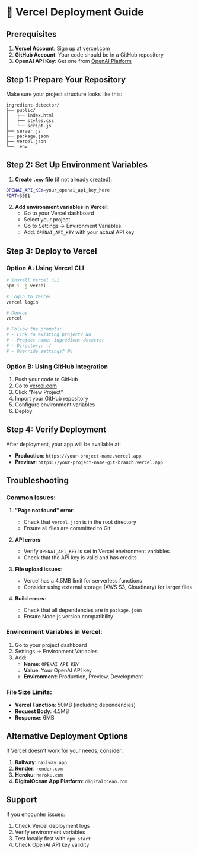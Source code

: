 # 🚀 Vercel Deployment Guide

## Prerequisites

1. **Vercel Account**: Sign up at [vercel.com](https://vercel.com)
2. **GitHub Account**: Your code should be in a GitHub repository
3. **OpenAI API Key**: Get one from [OpenAI Platform](https://platform.openai.com/api-keys)

## Step 1: Prepare Your Repository

Make sure your project structure looks like this:
```
ingredient-detector/
├── public/
│   ├── index.html
│   ├── styles.css
│   └── script.js
├── server.js
├── package.json
├── vercel.json
└── .env
```

## Step 2: Set Up Environment Variables

1. **Create `.env` file** (if not already created):
```bash
OPENAI_API_KEY=your_openai_api_key_here
PORT=3001
```

2. **Add environment variables in Vercel**:
   - Go to your Vercel dashboard
   - Select your project
   - Go to Settings → Environment Variables
   - Add: `OPENAI_API_KEY` with your actual API key

## Step 3: Deploy to Vercel

### Option A: Using Vercel CLI
```bash
# Install Vercel CLI
npm i -g vercel

# Login to Vercel
vercel login

# Deploy
vercel

# Follow the prompts:
# - Link to existing project? No
# - Project name: ingredient-detector
# - Directory: ./
# - Override settings? No
```

### Option B: Using GitHub Integration
1. Push your code to GitHub
2. Go to [vercel.com](https://vercel.com)
3. Click "New Project"
4. Import your GitHub repository
5. Configure environment variables
6. Deploy

## Step 4: Verify Deployment

After deployment, your app will be available at:
- **Production**: `https://your-project-name.vercel.app`
- **Preview**: `https://your-project-name-git-branch.vercel.app`

## Troubleshooting

### Common Issues:

1. **"Page not found" error**:
   - Check that `vercel.json` is in the root directory
   - Ensure all files are committed to Git

2. **API errors**:
   - Verify `OPENAI_API_KEY` is set in Vercel environment variables
   - Check that the API key is valid and has credits

3. **File upload issues**:
   - Vercel has a 4.5MB limit for serverless functions
   - Consider using external storage (AWS S3, Cloudinary) for larger files

4. **Build errors**:
   - Check that all dependencies are in `package.json`
   - Ensure Node.js version compatibility

### Environment Variables in Vercel:

1. Go to your project dashboard
2. Settings → Environment Variables
3. Add:
   - **Name**: `OPENAI_API_KEY`
   - **Value**: Your OpenAI API key
   - **Environment**: Production, Preview, Development

### File Size Limits:

- **Vercel Function**: 50MB (including dependencies)
- **Request Body**: 4.5MB
- **Response**: 6MB

## Alternative Deployment Options

If Vercel doesn't work for your needs, consider:

1. **Railway**: `railway.app`
2. **Render**: `render.com`
3. **Heroku**: `heroku.com`
4. **DigitalOcean App Platform**: `digitalocean.com`

## Support

If you encounter issues:
1. Check Vercel deployment logs
2. Verify environment variables
3. Test locally first with `npm start`
4. Check OpenAI API key validity 